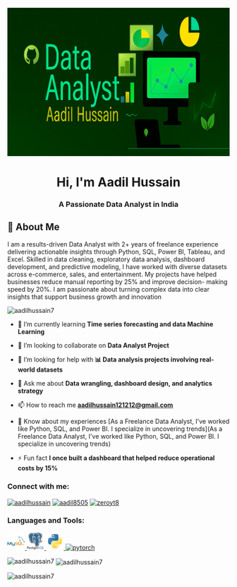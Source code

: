 ![logo](https://github.com/AadilHussain7/AadilHussain7/blob/main/Banner.png)
<h1 align="center">Hi, I'm Aadil Hussain</h1>
<h3 align="center">A Passionate Data Analyst in India</h3>
</head>
<body>

</head>
<body>

  <div class="about-container">
    <h2>💼 About Me</h2>
    <p>
I am a results-driven Data Analyst with 2+ years of freelance experience delivering
 actionable insights through Python, SQL, Power BI, Tableau, and Excel. Skilled in data
 cleaning, exploratory data analysis, dashboard development, and predictive modeling, I 
have worked with diverse datasets across e-commerce, sales, and entertainment. My
 projects have helped businesses reduce manual reporting by 25% and improve decision-
making speed by 20%. I am passionate about turning complex data into clear insights that 
support business growth and innovation
    </p>
  </div>

</body>
</html>


<p align="left"> <img src="https://komarev.com/ghpvc/?username=aadilhussain7&label=Profile%20views&color=0e75b6&style=flat" alt="aadilhussain7" /> </p>

- 🌱 I’m currently learning **Time series forecasting and data Machine Learning**

- 👯 I’m looking to collaborate on **Data Analyst Project**

- 🤝 I’m looking for help with **📊 Data analysis projects involving real-world datasets**

- 💬 Ask me about **Data wrangling, dashboard design, and analytics strategy**

- 📫 How to reach me **aadilhussain121212@gmail.com**

- 📄 Know about my experiences [As a Freelance Data Analyst, I've worked like Python, SQL, and Power BI. I specialize in uncovering trends](As a Freelance Data Analyst, I've worked like Python, SQL, and Power BI. I specialize in uncovering trends)

- ⚡ Fun fact **I once built a dashboard that helped reduce operational costs by 15%**

<h3 align="left">Connect with me:</h3>
<p align="left">
<a href="https://linkedin.com/in/aadilhussain" target="blank"><img align="center" src="https://raw.githubusercontent.com/rahuldkjain/github-profile-readme-generator/master/src/images/icons/Social/linked-in-alt.svg" alt="aadilhussain" height="30" width="40" /></a>
<a href="https://instagram.com/aadil8505" target="blank"><img align="center" src="https://raw.githubusercontent.com/rahuldkjain/github-profile-readme-generator/master/src/images/icons/Social/instagram.svg" alt="aadil8505" height="30" width="40" /></a>
<a href="https://www.youtube.com/c/zeroyt8" target="blank"><img align="center" src="https://raw.githubusercontent.com/rahuldkjain/github-profile-readme-generator/master/src/images/icons/Social/youtube.svg" alt="zeroyt8" height="30" width="40" /></a>
</p>

<h3 align="left">Languages and Tools:</h3>
<p align="left"> <a href="https://www.mysql.com/" target="_blank" rel="noreferrer"> <img src="https://raw.githubusercontent.com/devicons/devicon/master/icons/mysql/mysql-original-wordmark.svg" alt="mysql" width="40" height="40"/> </a> <a href="https://www.postgresql.org" target="_blank" rel="noreferrer"> <img src="https://raw.githubusercontent.com/devicons/devicon/master/icons/postgresql/postgresql-original-wordmark.svg" alt="postgresql" width="40" height="40"/> </a> <a href="https://www.python.org" target="_blank" rel="noreferrer"> <img src="https://raw.githubusercontent.com/devicons/devicon/master/icons/python/python-original.svg" alt="python" width="40" height="40"/> </a> <a href="https://pytorch.org/" target="_blank" rel="noreferrer"> <img src="https://www.vectorlogo.zone/logos/pytorch/pytorch-icon.svg" alt="pytorch" width="40" height="40"/> </a> </p>

<p><img align="left" src="https://github-readme-stats.vercel.app/api/top-langs?username=aadilhussain7&show_icons=true&locale=en&layout=compact" alt="aadilhussain7" /></p>

<p>&nbsp;<img align="center" src="https://github-readme-stats.vercel.app/api?username=aadilhussain7&show_icons=true&locale=en" alt="aadilhussain7" /></p>

<p><img align="center" src="https://github-readme-streak-stats.herokuapp.com/?user=aadilhussain7&" alt="aadilhussain7" /></p>
